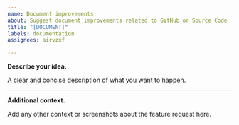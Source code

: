 ```yaml
---
name: Document improvements
about: Suggest document improvements related to GitHub or Source Code
title: "[DOCUMENT]"
labels: documentation
assignees: airvzxf

---
```


**Describe your idea.**

A clear and concise description of what you want to happen.

---

**Additional context.**

Add any other context or screenshots about the feature request here.
